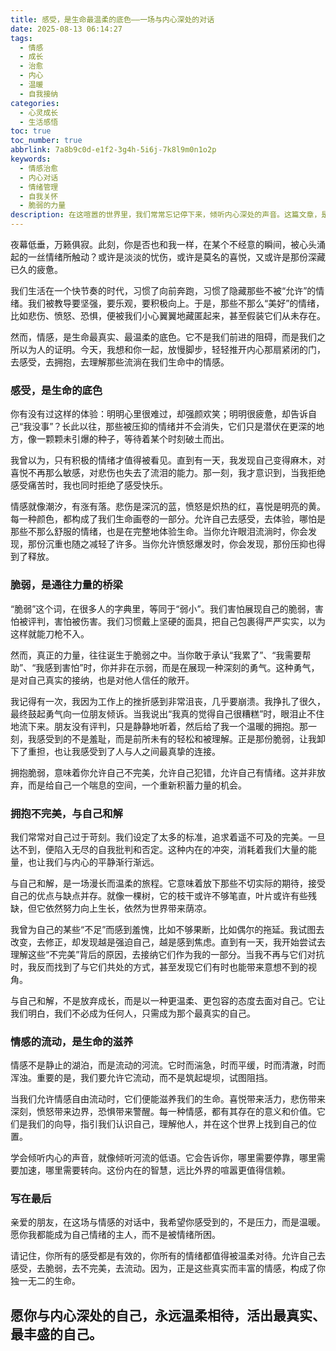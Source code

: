 ```yaml
---
title: 感受，是生命最温柔的底色——一场与内心深处的对话
date: 2025-08-13 06:14:27
tags:
  - 情感
  - 成长
  - 治愈
  - 内心
  - 温暖
  - 自我接纳
categories:
  - 心灵成长
  - 生活感悟
toc: true
toc_number: true
abbrlink: 7a8b9c0d-e1f2-3g4h-5i6j-7k8l9m0n1o2p
keywords:
  - 情感治愈
  - 内心对话
  - 情绪管理
  - 自我关怀
  - 脆弱的力量
description: 在这喧嚣的世界里，我们常常忘记停下来，倾听内心深处的声音。这篇文章，是一次温柔的邀请，邀请你一同探索情感的奥秘，感受那些被我们忽略的细微波动，学会与自己的脆弱和解，最终找到那份属于自己的平静与力量。愿我们都能在情感的河流中，找到滋养，活出真实的自己。
---
```


夜幕低垂，万籁俱寂。此刻，你是否也和我一样，在某个不经意的瞬间，被心头涌起的一丝情绪所触动？或许是淡淡的忧伤，或许是莫名的喜悦，又或许是那份深藏已久的疲惫。

我们生活在一个快节奏的时代，习惯了向前奔跑，习惯了隐藏那些不被“允许”的情绪。我们被教导要坚强，要乐观，要积极向上。于是，那些不那么“美好”的情绪，比如悲伤、愤怒、恐惧，便被我们小心翼翼地藏匿起来，甚至假装它们从未存在。

然而，情感，是生命最真实、最温柔的底色。它不是我们前进的阻碍，而是我们之所以为人的证明。今天，我想和你一起，放慢脚步，轻轻推开内心那扇紧闭的门，去感受，去拥抱，去理解那些流淌在我们生命中的情感。

### 感受，是生命的底色

你有没有过这样的体验：明明心里很难过，却强颜欢笑；明明很疲惫，却告诉自己“我没事”？长此以往，那些被压抑的情绪并不会消失，它们只是潜伏在更深的地方，像一颗颗未引爆的种子，等待着某个时刻破土而出。

我曾以为，只有积极的情绪才值得被看见。直到有一天，我发现自己变得麻木，对喜悦不再那么敏感，对悲伤也失去了流泪的能力。那一刻，我才意识到，当我拒绝感受痛苦时，我也同时拒绝了感受快乐。

情感就像潮汐，有涨有落。悲伤是深沉的蓝，愤怒是炽热的红，喜悦是明亮的黄。每一种颜色，都构成了我们生命画卷的一部分。允许自己去感受，去体验，哪怕是那些不那么舒服的情绪，也是在完整地体验生命。当你允许眼泪流淌时，你会发现，那份沉重也随之减轻了许多。当你允许愤怒爆发时，你会发现，那份压抑也得到了释放。

### 脆弱，是通往力量的桥梁

“脆弱”这个词，在很多人的字典里，等同于“弱小”。我们害怕展现自己的脆弱，害怕被评判，害怕被伤害。我们习惯戴上坚硬的面具，把自己包裹得严严实实，以为这样就能刀枪不入。

然而，真正的力量，往往诞生于脆弱之中。当你敢于承认“我累了”、“我需要帮助”、“我感到害怕”时，你并非在示弱，而是在展现一种深刻的勇气。这种勇气，是对自己真实的接纳，也是对他人信任的敞开。

我记得有一次，我因为工作上的挫折感到非常沮丧，几乎要崩溃。我挣扎了很久，最终鼓起勇气向一位朋友倾诉。当我说出“我真的觉得自己很糟糕”时，眼泪止不住地流下来。朋友没有评判，只是静静地听着，然后给了我一个温暖的拥抱。那一刻，我感受到的不是羞耻，而是前所未有的轻松和被理解。正是那份脆弱，让我卸下了重担，也让我感受到了人与人之间最真挚的连接。

拥抱脆弱，意味着你允许自己不完美，允许自己犯错，允许自己有情绪。这并非放弃，而是给自己一个喘息的空间，一个重新积蓄力量的机会。

### 拥抱不完美，与自己和解

我们常常对自己过于苛刻。我们设定了太多的标准，追求着遥不可及的完美。一旦达不到，便陷入无尽的自我批判和否定。这种内在的冲突，消耗着我们大量的能量，也让我们与内心的平静渐行渐远。

与自己和解，是一场漫长而温柔的旅程。它意味着放下那些不切实际的期待，接受自己的优点与缺点并存。就像一棵树，它的枝干或许不够笔直，叶片或许有些残缺，但它依然努力向上生长，依然为世界带来荫凉。

我曾为自己的某些“不足”而感到羞愧，比如不够果断，比如偶尔的拖延。我试图去改变，去修正，却发现越是强迫自己，越是感到焦虑。直到有一天，我开始尝试去理解这些“不完美”背后的原因，去接纳它们作为我的一部分。当我不再与它们对抗时，我反而找到了与它们共处的方式，甚至发现它们有时也能带来意想不到的视角。

与自己和解，不是放弃成长，而是以一种更温柔、更包容的态度去面对自己。它让我们明白，我们不必成为任何人，只需成为那个最真实的自己。

### 情感的流动，是生命的滋养

情感不是静止的湖泊，而是流动的河流。它时而湍急，时而平缓，时而清澈，时而浑浊。重要的是，我们要允许它流动，而不是筑起堤坝，试图阻挡。

当我们允许情感自由流动时，它们便能滋养我们的生命。喜悦带来活力，悲伤带来深刻，愤怒带来边界，恐惧带来警醒。每一种情感，都有其存在的意义和价值。它们是我们的向导，指引我们认识自己，理解他人，并在这个世界上找到自己的位置。

学会倾听内心的声音，就像倾听河流的低语。它会告诉你，哪里需要停靠，哪里需要加速，哪里需要转向。这份内在的智慧，远比外界的喧嚣更值得信赖。

### 写在最后

亲爱的朋友，在这场与情感的对话中，我希望你感受到的，不是压力，而是温暖。愿你我都能成为自己情绪的主人，而不是被情绪所困。

请记住，你所有的感受都是有效的，你所有的情绪都值得被温柔对待。允许自己去感受，去脆弱，去不完美，去流动。因为，正是这些真实而丰富的情感，构成了你独一无二的生命。

愿你与内心深处的自己，永远温柔相待，活出最真实、最丰盛的自己。
---